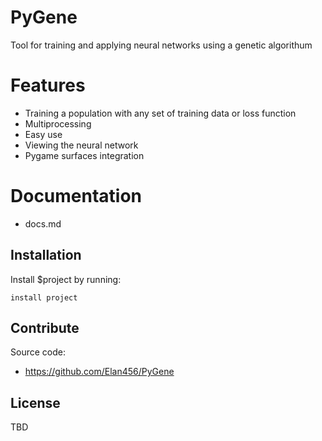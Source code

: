 # PyGene

Tool for training and applying neural networks using 
a genetic algorithum

# Features


+ Training a population with any set of training data or loss function
+ Multiprocessing
+ Easy use
+ Viewing the neural network
+ Pygame surfaces integration

# Documentation
+ docs.md

Installation
------------

Install $project by running:

    install project

Contribute
----------
Source code:
- https://github.com/Elan456/PyGene


License
-------
TBD